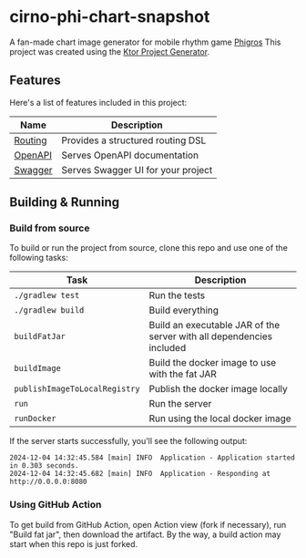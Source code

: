 # cirno-phi-chart-snapshot

A fan-made chart image generator for mobile rhythm game [Phigros](https://www.taptap.cn/app/165287)
This project was created using the [Ktor Project Generator](https://start.ktor.io).

## Features

Here's a list of features included in this project:

| Name                                       | Description                        |
|--------------------------------------------|------------------------------------|
| [Routing](https://start.ktor.io/p/routing) | Provides a structured routing DSL  |
| [OpenAPI](https://start.ktor.io/p/openapi) | Serves OpenAPI documentation       |
| [Swagger](https://start.ktor.io/p/swagger) | Serves Swagger UI for your project |

## Building & Running

### Build from source

To build or run the project from source, clone this repo and use one of the following tasks:

| Task                          | Description                                                          |
|-------------------------------|----------------------------------------------------------------------|
| `./gradlew test`              | Run the tests                                                        |
| `./gradlew build`             | Build everything                                                     |
| `buildFatJar`                 | Build an executable JAR of the server with all dependencies included |
| `buildImage`                  | Build the docker image to use with the fat JAR                       |
| `publishImageToLocalRegistry` | Publish the docker image locally                                     |
| `run`                         | Run the server                                                       |
| `runDocker`                   | Run using the local docker image                                     |

If the server starts successfully, you'll see the following output:

```
2024-12-04 14:32:45.584 [main] INFO  Application - Application started in 0.303 seconds.
2024-12-04 14:32:45.682 [main] INFO  Application - Responding at http://0.0.0.0:8080
```

### Using GitHub Action

To get build from GitHub Action, open Action view (fork if necessary), run "Build fat jar", then download
the artifact. By the way, a build action may start when this repo is just forked.  